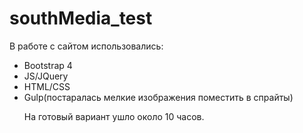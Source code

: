 # southMedia_test

В работе с сайтом использовались:
<ul>
  <li>Bootstrap 4</li>
<li>JS/JQuery</li>
<li>HTML/CSS</li>
<li>Gulp(постаралась мелкие изображения поместить в спрайты)</li>

На готовый вариант ушло около 10 часов.
